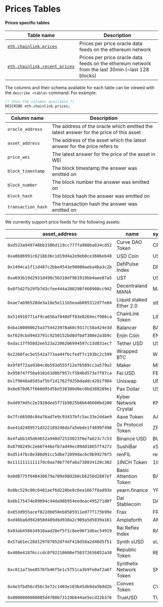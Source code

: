 # Prices Tables

#### Prices specific tables

| Table name                                               | Description                                                                                        |
| -------------------------------------------------------- | -------------------------------------------------------------------------------------------------- |
| [`eth.chainlink.prices`](eth.chainlink.prices.md)        | Prices per price oracle data feeds on the ethereum network                                         |
| [`eth.chainlink.recent_prices`](eth.chainlink.prices.md) | Prices per price oracle data feeds on the ethereum network from the last 30min (\~last 128 blocks) |

The columns and their schema available for each table can be viewed with the `describe <table>` command. For example:

```sql
/* Show the columns available */
DESCRIBE eth.chainlink.prices;
```

| Column name        | Description                                                                           |
| ------------------ | ------------------------------------------------------------------------------------- |
| `oracle_address`   | The address of the oracle which emitted the latest answer for the price of this asset |
| `asset_address`    | The address of the asset which the latest answer for the price refers to              |
| `price_wei`        | The latest answer for the price of the asset in WEI                                   |
| `block_timestamp`  | The block timestamp the answer was emitted on                                         |
| `block_number`     | The block number the answer was emitted on                                            |
| `block_hash`       | The block hash the answer was emitted on                                              |
| `transaction_hash` | The transaction hash the answer was emitted on                                        |

We currently support price feeds for the following assets:

| asset\_address                               | name                    | symbol |
| -------------------------------------------- | ----------------------- | ------ |
| `0xd533a949740bb3306d119cc777fa900ba034cd52` | Curve DAO Token         | CRV    |
| `0xa0b86991c6218b36c1d19d4a2e9eb0ce3606eb48` | USD Coin                | USDC   |
| `0x1494ca1f11d487c2bbe4543e90080aeba4ba3c2b` | DefiPulse Index         | DPI    |
| `0xa693b19d2931d498c5b318df961919bb4aee87a5` | UST                     | UST    |
| `0x0f5d2fb29fb7d3cfee444a200298f468908cc942` | Decentraland MANA       | MANA   |
| `0xae7ab96520de3a18e5e111b5eaab095312d7fe84` | Liquid staked Ether 2.0 | stETH  |
| `0x514910771af9ca656af840dff83e8264ecf986ca` | ChainLink Token         | LINK   |
| `0xba100000625a3754423978a60c9317c58a424e3d` | Balancer                | BAL    |
| `0xf629cbd94d3791c9250152bd8dfbdf380e2a3b9c` | Enjin Coin              | ENJ    |
| `0xdac17f958d2ee523a2206206994597c13d831ec7` | Tether USD              | USDT   |
| `0x2260fac5e5542a773aa44fbcfedf7c193bc2c599` | Wrapped BTC             | WBTC   |
| `0x9f8f72aa9304c8b593d555f12ef6589cc3a579a2` | Maker                   | MKR    |
| `0x956f47f50a910163d8bf957cf5846d573e7f87ca` | Fei USD                 | FEI    |
| `0x1f9840a85d5af5bf1d1762f925bdaddc4201f984` | Uniswap                 | UNI    |
| `0x8e870d67f660d95d5be530380d0ec0bd388289e1` | Pax Dollar              | USDP   |
| `0xdd974d5c2e2928dea5f71b9825b8b646686bd200` | Kyber Network Crystal   | KNC    |
| `0x7fc66500c84a76ad7e9c93437bfc5ac33e2ddae9` | Aave Token              | AAVE   |
| `0xe41d2489571d322189246dafa5ebde1f4699f498` | 0x Protocol Token       | ZRX    |
| `0x4fabb145d64652a948d72533023f6e7a623c7c53` | Binance USD             | BUSD   |
| `0x8798249c2e607446efb7ad49ec89dd1865ff4272` | SushiBar                | xSUSHI |
| `0xd5147bc8e386d91cc5dbe72099dac6c9b99276f5` | renFIL                  | renFIL |
| `0x111111111117dc0aa78b770fa6a738034120c302` | 1INCH Token             | 1INCH  |
| `0x0d8775f648430679a709e98d2b0cb6250d2887ef` | Basic Attention Token   | BAT    |
| `0x0bc529c00c6401aef6d220be8c6ea1667f6ad93e` | yearn.finance           | YFI    |
| `0x6b175474e89094c44da98b954eedeac495271d0f` | Dai Stablecoin          | DAI    |
| `0x853d955acef822db058eb8505911ed77f175b99e` | Frax                    | FRAX   |
| `0xd46ba6d942050d489dbd938a2c909a5d5039a161` | Ampleforth              | AMPL   |
| `0x03ab458634910aad20ef5f1c8ee96f1d6ac54919` | Rai Reflex Index        | RAI    |
| `0x57ab1ec28d129707052df4df418d58a2d46d5f51` | Synth sUSD              | sUSD   |
| `0x408e41876cccdc0f92210600ef50372656052a38` | Republic Token          | REN    |
| `0xc011a73ee8576fb46f5e1c5751ca3b9fe0af2a6f` | Synthetix Network Token | SNX    |
| `0x4e3fbd56cd56c3e72c1403e103b45db9da5b9d2b` | Convex Token            | CVX    |
| `0x0000000000085d4780b73119b644ae5ecd22b376` | TrueUSD                 | TUSD   |
